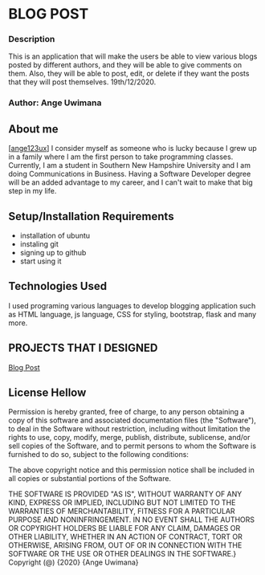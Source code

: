 # BLOG POST

### Description
This is an application that will make the users be able to view various blogs posted by different authors, and they will be able to give comments on them. Also, they will be able to post, edit, or delete if they want the posts that they will post themselves.
  19th/12/2020.

### Author: Ange Uwimana

## About me
[[ange123ux](https://github.com/ange123ux/blog)]
I consider myself as someone who is lucky because I grew up in a family where I am the first person to take programming classes. Currently, I am a student in Southern New Hampshire University and I am doing Communications in Business. Having a Software Developer degree will be an added advantage to my career, and I can't wait to make that big step in my life. 

## Setup/Installation Requirements

* installation of ubuntu
* instaling git
* signing up to github 
* start using it
## Technologies Used
I used programing various languages to develop blogging application such as HTML language, js language, CSS for styling, bootstrap, flask and many more.

  ## PROJECTS THAT I DESIGNED
[Blog Post](https://ange123ux.github.io/blog/)

## License Hellow

Permission is hereby granted, free of charge, to any person obtaining a copy
of this software and associated documentation files (the "Software"), to deal in the Software without restriction, including without limitation the rights
to use, copy, modify, merge, publish, distribute, sublicense, and/or sell
copies of the Software, and to permit persons to whom the Software is
furnished to do so, subject to the following conditions:

The above copyright notice and this permission notice shall be included in all
copies or substantial portions of the Software.

THE SOFTWARE IS PROVIDED "AS IS", WITHOUT WARRANTY OF ANY KIND, EXPRESS OR
IMPLIED, INCLUDING BUT NOT LIMITED TO THE WARRANTIES OF MERCHANTABILITY, FITNESS FOR A PARTICULAR PURPOSE AND NONINFRINGEMENT. IN NO EVENT SHALL THE
AUTHORS OR COPYRIGHT HOLDERS BE LIABLE FOR ANY CLAIM, DAMAGES OR OTHER
LIABILITY, WHETHER IN AN ACTION OF CONTRACT, TORT OR OTHERWISE, ARISING FROM, OUT OF OR IN CONNECTION WITH THE SOFTWARE OR THE USE OR OTHER DEALINGS IN THE SOFTWARE.}
Copyright (@) {2020} {Ange Uwimana}